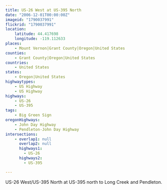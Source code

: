 ```yaml
---
title: US-26 West at US-395 North
date: "2006-12-01T00:00:00Z"
imageid: "1790037991"
flickrid: "1790037991"
location:
    latitude: 44.417698
    longitude: -119.112633
places:
    - Mount Vernon|Grant County|Oregon|United States
counties:
    - Grant County|Oregon|United States
countries:
    - United States
states:
    - Oregon|United States
highwaytypes:
    - US Highway
    - US Highway
highways:
    - US-26
    - US-395
tags:
    - Big Green Sign
oregonHighways:
    - John Day Highway
    - Pendleton-John Day Highway
intersections:
    - overlap1: null
      overlap2: null
      highways1:
        - US-26
      highways2:
        - US-395

---
```

US-26 West/US-395 North at US-395 north to Long Creek and Pendleton.